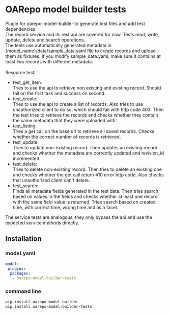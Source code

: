 # OARepo model builder tests
Plugin for oarepo-model-builder to generate 
test files and add test dependencies. <br>
The record service and its rest api are covered for now. Tests read, write,
update, delete and search operations.<br> The tests use automatically generated metadata in {model_name}/data/sample_data.yaml file to create records and upload them as fixtures. If you modify sample_data.yaml, make sure it contains at least two records with different metadata.
<br>
<br> 
Resource test:
- test_get_item: <br> Tries to use the api to retrieve non existing and existing record. Should fail on the first task and success on second.
- test_create: <br> Tries to use the api to create a list of records. Also tries to use unauthorized client to do so, which should fail with http code 403. Then the test tries to retrieve the records and checks whether they contain the same metadata that they were uploaded with.
- test_listing: <br> Tries a get call on the base url to retrieve all saved records. Checks whether the correct number of records is retrieved.
- test_update: <br> Tries to update non-existing record. Then updates an existing record and checks whether the metadata are correctly updated and revision_id incremented.
- test_delete: <br> Tries to delete non-existing record. Then tries to delete an existing one and checks whether the get call return 410 error http code. Also checks that unauthorized client can't delete.
- test_search: <br> Finds all metadata fields generated in the test data. Then tries search based on values in the fields and checks whether at least one record with the same field value is returned. Tries search based on created time, with correct time, wrong time and as a facet.

The service tests are analogous, they only bypass the api and use the expected service methods directly.

## Installation

### model.yaml

```yaml
model:
 plugins:
  packages:
   - oarepo-model-builder-tests
```
### command line
```bash
pip install oarepo-model-builder
pip install oarepo-model-builder-tests
```
